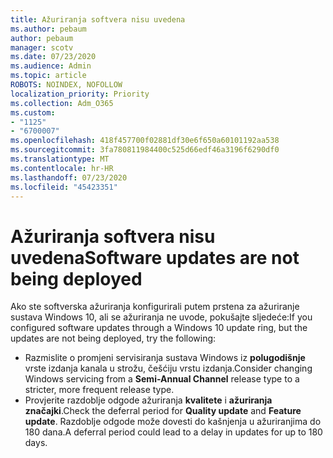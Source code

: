 ```yaml
---
title: Ažuriranja softvera nisu uvedena
ms.author: pebaum
author: pebaum
manager: scotv
ms.date: 07/23/2020
ms.audience: Admin
ms.topic: article
ROBOTS: NOINDEX, NOFOLLOW
localization_priority: Priority
ms.collection: Adm_O365
ms.custom:
- "1125"
- "6700007"
ms.openlocfilehash: 418f457700f02881df30e6f650a60101192aa538
ms.sourcegitcommit: 3fa780811984400c525d66edf46a3196f6290df0
ms.translationtype: MT
ms.contentlocale: hr-HR
ms.lasthandoff: 07/23/2020
ms.locfileid: "45423351"
---
```

# <a name="software-updates-are-not-being-deployed"></a><span data-ttu-id="3735c-102">Ažuriranja softvera nisu uvedena</span><span class="sxs-lookup"><span data-stu-id="3735c-102">Software updates are not being deployed</span></span>

<span data-ttu-id="3735c-103">Ako ste softverska ažuriranja konfigurirali putem prstena za ažuriranje sustava Windows 10, ali se ažuriranja ne uvode, pokušajte sljedeće:</span><span class="sxs-lookup"><span data-stu-id="3735c-103">If you configured software updates through a Windows 10 update ring, but the updates are not being deployed, try the following:</span></span>  

- <span data-ttu-id="3735c-104">Razmislite o promjeni servisiranja sustava Windows iz **polugodišnje** vrste izdanja kanala u strožu, češćiju vrstu izdanja.</span><span class="sxs-lookup"><span data-stu-id="3735c-104">Consider changing Windows servicing from a  **Semi-Annual Channel**  release type to a stricter, more frequent release type.</span></span>
- <span data-ttu-id="3735c-105">Provjerite razdoblje odgode ažuriranja **kvalitete** i **ažuriranja značajki**.</span><span class="sxs-lookup"><span data-stu-id="3735c-105">Check the deferral period for  **Quality update**  and  **Feature update**.</span></span> <span data-ttu-id="3735c-106">Razdoblje odgode može dovesti do kašnjenja u ažuriranjima do 180 dana.</span><span class="sxs-lookup"><span data-stu-id="3735c-106">A deferral period could lead to a delay in updates for up to 180 days.</span></span>
